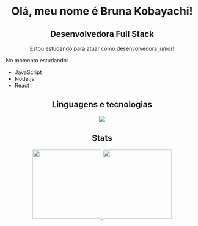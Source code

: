 <h1 align="center"> Olá, meu nome é Bruna Kobayachi!  </h1>
<h2 align="center"> Desenvolvedora Full Stack</h2>

 <p align="center"> Estou estudando para atuar como desenvolvedora junior!</p>
 
No momento estudando:
- JavaScript
- Node.js
- React

<h2 align="center"> Linguagens e tecnologias</h2>
<p align="center">
  <a href="https://skillicons.dev">
    <img src="https://skillicons.dev/icons?i=py,js,nodejs,express,mongodb,mysql,html,css,react,ts,prisma,tailwind,vite,git&theme=dark" />
  </a>
</p>

<h2 align="center">Stats</h2>
<div align="center">
  <a href="https://github.com/brunakobayachi">
  <img height="180em" src="https://github-readme-stats.vercel.app/api?username=brunakobayachi&show_icons=true&theme=dracula&include_all_commits=true&count_private=true"/>
  <img height="180em" src="https://github-readme-stats.vercel.app/api/top-langs/?username=brunakobayachi&layout=compact&langs_count=7&theme=dracula"/>
</div>
